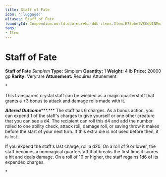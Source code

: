 ```yaml
---
title: Staff of Fate
icon: ':luggage:'
aliases: Staff of Fate
foundryId: Compendium.world.ddb-eureka-ddb-items.Item.E75pbefV8CdUINMm
tags:
- Item
---
```


# Staff of Fate

**Staff of Fate**
_Simplem_
**Type:** Simplem
**Quantity:** 1
**Weight:** 4 lb
**Price:** 20000 gp
**Rarity:** Veryrare
**Attunement:** Requires Attunement

*<p>This transparent crystal staff can be wielded as a magic quarterstaff that grants a +3 bonus to attack and damage rolls made with it.

***Altered Outcome******.*** The staff has 6 charges. As a bonus action, you can expend 1 of the staff's charges to give yourself or one other creature that you can see a d4. The recipient can roll this d4 and add the number rolled to one ability check, attack roll, damage roll, or saving throw it makes before the start of your next turn. If this extra die is not used before then, it is lost.

If you expend the staff's last charge, roll a d20. On a roll of 9 or lower, the staff becomes a nonmagical quarterstaff that breaks the first time it scores a hit and deals damage. On a roll of 10 or higher, the staff regains 1d6 of its expended charges.</p>*